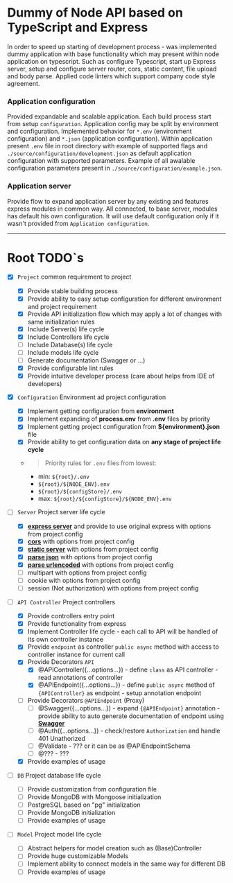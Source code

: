 # Dummy of Node API based on TypeScript and Express

In order to speed up starting of development process - was implemented dummy application with base functionality which may present within node application on typescript. Such as configure Typescript, start up Express server, setup and configure server router, cors, static content, file upload and body parse. Applied code linters which support company code style agreement.


### Application configuration

Provided expandable and scalable application. Each build process start from setup `configuration`. Application config may be split by environment and configuration. Implemented behavior for `*.env` (environment configuration) and `*.json` (application configuration). Within application present `.env` file in root directory with example of supported flags and `./source/configuration/development.json` as default application configuration with supported parameters. Example of all awalable configuration parameters present in `./source/configuration/example.json`.


### Application server

Provide flow to expand application server by any existing and features express modules in common way. All connected, to base server, modules has default his own configuration. It will use default configuration only if it wasn't provided from `Application configuration`.

- - - -
# Root TODO`s

* [x] `Project` common requirement to project
    * [x] Provide stable building process
    * [x] Provide ability to easy setup configuration for different environment and project requirement
    * [x] Provide API initialization flow which may apply a lot of changes with same initialization rules
    * [x] Include Server(s) life cycle
    * [x] Include Controllers life cycle
    * [ ] Include Database(s) life cycle
    * [ ] Include models life cycle
    * [ ] Generate documentation (Swagger or ...)
    * [x] Provide configurable lint rules
    * [x] Provide intuitive developer process (care about helps from IDE of developers)

* [x] `Configuration` Environment ad project configuration
    * [x] Implement getting configuration from **environment**
    * [x] Implement expanding of **process.env** from **.env** files by priority
    * [x] Implement getting project configuration from **${environment}.json** file
    * [x] Provide ability to get configuration data on **any stage of project life cycle**
    * > Priority rules for `.env` files from lowest:
        * min: `${root}/.env`
        * `${root}/${NODE_ENV}.env`
        * `${root}/${configStore}/.env`
        * max: `${root}/${configStore}/${NODE_ENV}.env`

* [ ] `Server` Project server life cycle
    * [x] **[express server](https://expressjs.com/ "express")** and provide to use original express with options from project config 
    * [x] **[cors](https://www.npmjs.com/package/cors "CORS")** with options from project config
    * [x] **[static server](https://expressjs.com/en/4x/api.html#express.static "express static")** with options from project config
    * [x] **[parse json](https://www.npmjs.com/package/body-parser "body-parser => JSON")** with options from project config
    * [x] **[parse urlencoded](https://www.npmjs.com/package/body-parser "body-parser => URLENCODED")** with options from project config
    * [ ] multipart with options from project config 
    * [ ] cookie with options from project config 
    * [ ] session (Not authorization) with options from project config 

* [ ] `API Controller` Project controllers
    * [x] Provide controllers entry point
    * [x] Provide functionality from express
    * [x] Implement Controller life cycle - each call to API will be handled of its own controller instance
    * [x] Provide `endpoint` as controller `public async` method with access to controller instance for current call
    * [x] Provide Decorators `API`
        * [x] @APIController({...options...}) - define `class` as API controller - read annotations of controller
        * [x] @APIEndpoint({...options...}) - define `public async` method of `{APIController}` as endpoint - setup annotation endpoint
    * [ ] Provide Decorators `@APIEndpoint` (Proxy)  
        * [ ] @Swagger({...options...}) - expand `{@APIEndpoint}` annotation - provide ability to auto generate documentation of endpoint using **[Swagger](https://www.npmjs.com/package/swagger-ui-express/ "swagger-ui-express")**
        * [ ] @Auth({…options…}) - check/restore `Authorization` and handle 401 Unathorized
        * [ ] @Validate - ??? or it can be as @APIEndpointSchema
        * [ ] @??? - ???
    * [x] Provide examples of usage

* [ ] `DB` Project database life cycle
    * [ ] Provide customization from configuration file
    * [ ] Provide MongoDB with Mongoose initialization
    * [ ] PostgreSQL based on "pg" initialization
    * [ ] Provide MongoDB initialization
    * [ ] Provide examples of usage

* [ ] `Model` Project model life cycle
    * [ ] Abstract helpers for model creation such as (Base)Controller
    * [ ] Provide huge customizable Models
    * [ ] Implement ability to connect models in the same way for different DB
    * [ ] Provide examples of usage
